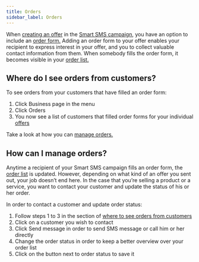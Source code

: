 ```yaml
---
title: Orders 
sidebar_label: Orders
---
```


When [creating an offer](offers.md#how-can-i-create-and-send-an-offer) in the [Smart SMS campaign](creating-smart-sms-campaign.md#how-do-i-create-smart-sms-campaign), you have an option to include an [order form.](order-form.md#what-is-an-order-form-and-how-can-i-activate-it) Adding an order form to your offer enables your recipient to express interest in your offer, and you to collect valuable contact information from them. When somebody fills the order form, it becomes visible in your [order list.](#where-do-i-see-orders-from-customers)

## Where do I see orders from customers?
To see orders from your customers that have filled an order form:
1.	Click Business page in the menu 
2.	Click Orders
3.	You now see a list of customers that filled order forms for your individual [offers]( https://www.bulkgate.com/en/solutions/smart-sms#offers) 

Take a look at how you can [manage orders.](#how-can-i-manage-orders)

## How can I manage orders?
Anytime a recipient of your Smart SMS campaign fills an order form, the [order list](#where-do-i-see-orders-from-customers) is updated. However, depending on what kind of an offer you sent out, your job doesn’t end here. 
In the case that you’re selling a product or a service, you want to contact your customer and update the status of his or her order.

In order to contact a customer and update order status:
1.	Follow steps 1 to 3 in the section of [where to see orders from customers](#where-do-i-see-orders-from-customers)
2.	Click on a customer you wish to contact
3.	Click Send message in order to send SMS message or call him or her directly
4.	Change the order status in order to keep a better overview over your order list
5.	Click on the button next to order status to save it
